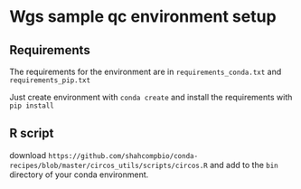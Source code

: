 
# Wgs sample qc environment setup
## Requirements
The requirements for the environment are in `requirements_conda.txt` and `requirements_pip.txt`

Just create environment with `conda create` and install the requirements with `pip install`


## R script

download `https://github.com/shahcompbio/conda-recipes/blob/master/circos_utils/scripts/circos.R` and add to the `bin` directory of your conda environment.

